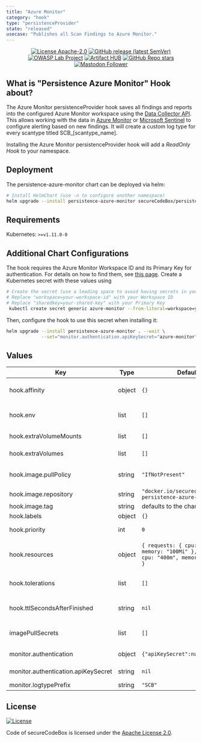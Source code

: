 ```yaml
---
title: "Azure Monitor"
category: "hook"
type: "persistenceProvider"
state: "released"
usecase: "Publishes all Scan Findings to Azure Monitor."
---
```


<!--
SPDX-FileCopyrightText: the secureCodeBox authors

SPDX-License-Identifier: Apache-2.0
-->
<!--
.: IMPORTANT! :.
--------------------------
This file is generated automatically with `helm-docs` based on the following template files:
- ./.helm-docs/templates.gotmpl (general template data for all charts)
- ./chart-folder/.helm-docs.gotmpl (chart specific template data)

Please be aware of that and apply your changes only within those template files instead of this file.
Otherwise your changes will be reverted/overwritten automatically due to the build process `./.github/workflows/helm-docs.yaml`
--------------------------
-->

<p align="center">
  <a href="https://opensource.org/licenses/Apache-2.0"><img alt="License Apache-2.0" src="https://img.shields.io/badge/License-Apache%202.0-blue.svg"/></a>
  <a href="https://github.com/secureCodeBox/secureCodeBox/releases/latest"><img alt="GitHub release (latest SemVer)" src="https://img.shields.io/github/v/release/secureCodeBox/secureCodeBox?sort=semver"/></a>
  <a href="https://owasp.org/www-project-securecodebox/"><img alt="OWASP Lab Project" src="https://img.shields.io/badge/OWASP-Lab%20Project-yellow"/></a>
  <a href="https://artifacthub.io/packages/search?repo=securecodebox"><img alt="Artifact HUB" src="https://img.shields.io/endpoint?url=https://artifacthub.io/badge/repository/securecodebox"/></a>
  <a href="https://github.com/secureCodeBox/secureCodeBox/"><img alt="GitHub Repo stars" src="https://img.shields.io/github/stars/secureCodeBox/secureCodeBox?logo=GitHub"/></a>
  <a href="https://infosec.exchange/@secureCodeBox"><img alt="Mastodon Follower" src="https://img.shields.io/mastodon/follow/111902499714281911?domain=https%3A%2F%2Finfosec.exchange%2F"/></a>
</p>

## What is "Persistence Azure Monitor" Hook about?
The Azure Monitor persistenceProvider hook saves all findings and reports into the configured Azure Monitor workspace using the [Data Collector API](https://docs.microsoft.com/en-us/azure/azure-monitor/logs/data-collector-api).
This allows working with the data in [Azure Monitor](https://azure.microsoft.com/en-us/services/monitor/) or [Microsoft Sentinel](https://docs.microsoft.com/en-us/azure/sentinel/overview) to configure alerting based on new findings.
It will create a custom log type for every scantype titled SCB_[scantype_name].

Installing the Azure Monitor persistenceProvider hook will add a _ReadOnly Hook_ to your namespace.

## Deployment
The persistence-azure-monitor chart can be deployed via helm:

```bash
# Install HelmChart (use -n to configure another namespace)
helm upgrade --install persistence-azure-monitor secureCodeBox/persistence-azure-monitor
```

## Requirements

Kubernetes: `>=v1.11.0-0`

## Additional Chart Configurations
The hook requires the Azure Monitor Workspace ID and its Primary Key for authentication. For details on how to find them, see [this page](https://docs.microsoft.com/en-us/azure/azure-monitor/logs/data-collector-api#sample-requests).
Create a Kubernetes secret with these values using

```bash
# Create the secret (use a leading space to avoid having secrets in your shell history)
# Replace "workspace=your-workspace-id" with your Workspace ID
# Replace "sharedkey=your-shared-key" with your Primary Key
 kubectl create secret generic azure-monitor --from-literal=workspace=your-workspace-id --from-literal=sharedkey=your-shared-key
```

Then, configure the hook to use this secret when installing it:
```bash
helm upgrade --install persistence-azure-monitor . --wait \
             --set="monitor.authentication.apiKeySecret="azure-monitor""
```

## Values

| Key | Type | Default | Description |
|-----|------|---------|-------------|
| hook.affinity | object | `{}` | Optional affinity settings that control how the hook job is scheduled (see: https://kubernetes.io/docs/tasks/configure-pod-container/assign-pods-nodes-using-node-affinity/) |
| hook.env | list | `[]` | Optional environment variables mapped into the hook (see: https://kubernetes.io/docs/tasks/inject-data-application/define-environment-variable-container/) |
| hook.extraVolumeMounts | list | `[]` | Optional VolumeMounts mapped into the hook (see: https://kubernetes.io/docs/concepts/storage/volumes/) |
| hook.extraVolumes | list | `[]` | Optional Volumes mapped into the hook (see: https://kubernetes.io/docs/concepts/storage/volumes/) |
| hook.image.pullPolicy | string | `"IfNotPresent"` | Image pull policy. One of Always, Never, IfNotPresent. Defaults to Always if :latest tag is specified, or IfNotPresent otherwise. More info: https://kubernetes.io/docs/concepts/containers/images#updating-images |
| hook.image.repository | string | `"docker.io/securecodebox/hook-persistence-azure-monitor"` | Hook image repository |
| hook.image.tag | string | defaults to the charts version | Container image tag |
| hook.labels | object | `{}` | Add Kubernetes Labels to the hook definition |
| hook.priority | int | `0` | Hook priority. Higher priority Hooks are guaranteed to execute before low priority Hooks. |
| hook.resources | object | `{ requests: { cpu: "200m", memory: "100Mi" }, limits: { cpu: "400m", memory: "200Mi" } }` | Optional resources lets you control resource limits and requests for the hook container. See https://kubernetes.io/docs/concepts/configuration/manage-resources-containers/ |
| hook.tolerations | list | `[]` | Optional tolerations settings that control how the hook job is scheduled (see: https://kubernetes.io/docs/concepts/scheduling-eviction/taint-and-toleration/) |
| hook.ttlSecondsAfterFinished | string | `nil` | Seconds after which the kubernetes job for the hook will be deleted. Requires the Kubernetes TTLAfterFinished controller: https://kubernetes.io/docs/concepts/workloads/controllers/ttlafterfinished/ |
| imagePullSecrets | list | `[]` | Define imagePullSecrets when a private registry is used (see: https://kubernetes.io/docs/tasks/configure-pod-container/pull-image-private-registry/) |
| monitor.authentication | object | `{"apiKeySecret":null}` | Configure authentication schema and credentials the persistence provider should use to connect to Azure Monitor |
| monitor.authentication.apiKeySecret | string | `nil` | Link a pre-existing generic secret with `workspace` and `sharedkey` key / value pairs |
| monitor.logtypePrefix | string | `"SCB"` |  |

## License
[![License](https://img.shields.io/badge/License-Apache%202.0-blue.svg)](https://opensource.org/licenses/Apache-2.0)

Code of secureCodeBox is licensed under the [Apache License 2.0][scb-license].

[scb-owasp]:    https://www.owasp.org/index.php/OWASP_secureCodeBox
[scb-docs]:     https://www.securecodebox.io/
[scb-site]:     https://www.securecodebox.io/
[scb-github]:   https://github.com/secureCodeBox/
[scb-mastodon]: https://infosec.exchange/@secureCodeBox
[scb-slack]:    https://owasp.org/slack/invite
[scb-license]:  https://github.com/secureCodeBox/secureCodeBox/blob/master/LICENSE

